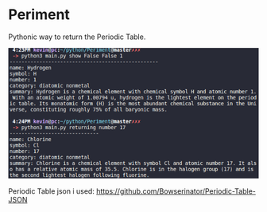 # Periment
Pythonic way to return the Periodic Table.

![Example](https://github.com/KevinAp-5/Periment/blob/master/image.png?raw=true)

Periodic Table json i used: https://github.com/Bowserinator/Periodic-Table-JSON
